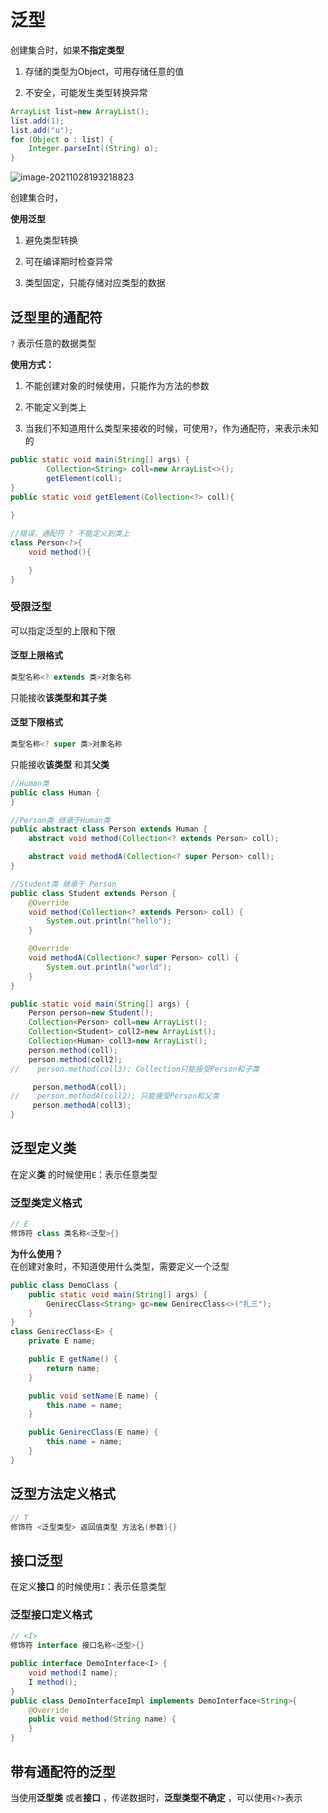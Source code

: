# 泛型

创建集合时，如果**不指定类型** 

1. 存储的类型为Object，可用存储任意的值

2. 不安全，可能发生类型转换异常

```java
ArrayList list=new ArrayList();
list.add(1);
list.add("u");
for (Object o : list) {
    Integer.parseInt((String) o);
}
```


![image-20211028193218823](https://raw.githubusercontent.com/731016/imgSave/master/note_img202110281932127.png)



创建集合时，

**使用泛型** 

1. 避免类型转换

2. 可在编译期时检查异常

3. 类型固定，只能存储对应类型的数据


## 泛型里的通配符

`?` 表示任意的数据类型

**使用方式：** 

1. 不能创建对象的时候使用，只能作为方法的参数

2. 不能定义到类上

3. 当我们不知道用什么类型来接收的时候，可使用`?`，作为通配符，来表示未知的

```java
public static void main(String[] args) {
        Collection<String> coll=new ArrayList<>();
        getElement(coll);
}
public static void getElement(Collection<?> coll){
     
}
```


```java
//错误，通配符 ? 不能定义到类上
class Person<?>{
    void method(){

    }
}
```



### 受限泛型

可以指定泛型的上限和下限

#### 泛型上限格式

```java
类型名称<? extends 类>对象名称
```


只能接收**该类型和其子类** 

#### 泛型下限格式

```java
类型名称<? super 类>对象名称
```


只能接收**该类型** 和其**父类** 

```java
//Human类
public class Human {
}

//Person类 继承于Human类
public abstract class Person extends Human {
    abstract void method(Collection<? extends Person> coll);

    abstract void methodA(Collection<? super Person> coll);
}

//Student类 继承于 Person
public class Student extends Person {
    @Override
    void method(Collection<? extends Person> coll) {
        System.out.println("hello");
    }

    @Override
    void methodA(Collection<? super Person> coll) {
        System.out.println("world");
    }
}

public static void main(String[] args) {
    Person person=new Student();
    Collection<Person> coll=new ArrayList();
    Collection<Student> coll2=new ArrayList();
    Collection<Human> coll3=new ArrayList();
    person.method(coll);
    person.method(coll2);
//    person.method(coll3); Collection只能接受Person和子类

     person.methodA(coll);
//    person.methodA(coll2); 只能接受Person和父类
     person.methodA(coll3);
}
```



## 泛型定义类

在定义**类** 的时候使用`E`：表示任意类型

### 泛型类定义格式

```java
// E
修饰符 class 类名称<泛型>{}
```


**为什么使用？** <br />在创建对象时，不知道使用什么类型，需要定义一个泛型

```java
public class DemoClass {
    public static void main(String[] args) {
        GenirecClass<String> gc=new GenirecClass<>("扎三");
    }
}
class GenirecClass<E> {
    private E name;

    public E getName() {
        return name;
    }

    public void setName(E name) {
        this.name = name;
    }

    public GenirecClass(E name) {
        this.name = name;
    }
}
```



## 泛型方法定义格式

```java
// T
修饰符 <泛型类型> 返回值类型 方法名(参数){}
```


## 接口泛型

在定义**接口** 的时候使用`I`：表示任意类型

### 泛型接口定义格式

```java
// <I>
修饰符 interface 接口名称<泛型>{}
```


```java
public interface DemoInterface<I> {
    void method(I name);
    I method();
}
public class DemoInterfaceImpl implements DemoInterface<String>{
    @Override
    public void method(String name) {
    }
}
```


## 带有通配符的泛型

当使用**泛型类** 或者**接口** ，传递数据时，**泛型类型不确定** ，可以使用`<?>`表示


